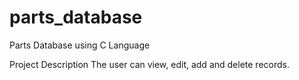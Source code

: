 # parts_database
Parts Database using C Language

Project Description
The user can view, edit, add and delete records.